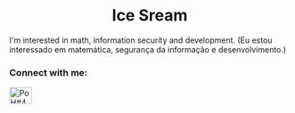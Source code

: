 <h1 align="center">Ice Sream</h1>

<p>I'm interested in math, information security and development. (Eu estou interessado em matemática, segurança da informação e desenvolvimento.)</p>

<h3 align="left">Connect with me:</h3>
<p align="left">
<a href="https://discord.gg/PoH#4968" target="blank"><img align="center" src="https://raw.githubusercontent.com/rahuldkjain/github-profile-readme-generator/master/src/images/icons/Social/discord.svg" alt="PoH#4968" height="30" width="40" /></a>
</p>
